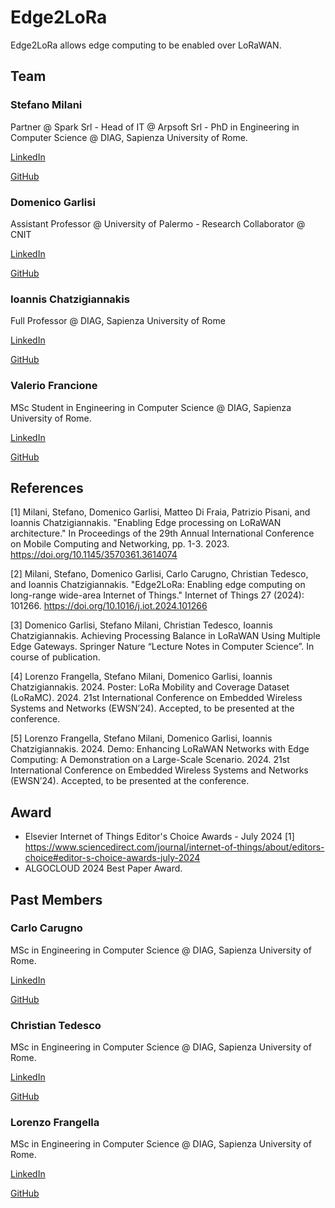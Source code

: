 # Edge2LoRa

Edge2LoRa allows edge computing to be enabled over LoRaWAN.

## Team

### Stefano Milani

Partner @ Spark Srl - Head of IT @ Arpsoft Srl - PhD in Engineering in Computer Science @ DIAG, Sapienza University of Rome.

[LinkedIn](https://www.linkedin.com/in/stefano-milani-561044181/)

[GitHub](https://github.com/StefanoMilani)

### Domenico Garlisi

Assistant Professor @ University of Palermo - Research Collaborator @ CNIT

[LinkedIn](https://www.linkedin.com/in/domenicogarlisi/)

[GitHub](https://github.com/domenico-garlisi)

### Ioannis Chatzigiannakis

Full Professor @ DIAG, Sapienza University of Rome

[LinkedIn](https://www.linkedin.com/in/ichatz/)

[GitHub](https://github.com/ichatz)

### Valerio Francione

MSc Student in Engineering in Computer Science @ DIAG, Sapienza University of Rome.

[LinkedIn](https://www.linkedin.com/in/valerio-f-9000a557/)

[GitHub](https://github.com/TheChemistWhite)


## References

[1] Milani, Stefano, Domenico Garlisi, Matteo Di Fraia, Patrizio Pisani, and Ioannis Chatzigiannakis. "Enabling Edge processing on LoRaWAN architecture." In Proceedings of the 29th Annual International Conference on Mobile Computing and Networking, pp. 1-3. 2023. https://doi.org/10.1145/3570361.3614074

[2] Milani, Stefano, Domenico Garlisi, Carlo Carugno, Christian Tedesco, and Ioannis Chatzigiannakis. "Edge2LoRa: Enabling edge computing on long-range wide-area Internet of Things." Internet of Things 27 (2024): 101266. https://doi.org/10.1016/j.iot.2024.101266

[3] Domenico Garlisi, Stefano Milani, Christian Tedesco, Ioannis Chatzigiannakis. Achieving Processing Balance in LoRaWAN Using Multiple Edge Gateways. Springer Nature “Lecture Notes in Computer Science”. In course of publication.

[4] Lorenzo Frangella, Stefano Milani, Domenico Garlisi, Ioannis Chatzigiannakis. 2024. Poster: LoRa Mobility and Coverage Dataset (LoRaMC). 2024. 21st International Conference on Embedded Wireless Systems and Networks
(EWSN’24). Accepted, to be presented at the conference.

[5] Lorenzo Frangella, Stefano Milani, Domenico Garlisi, Ioannis Chatzigiannakis. 2024. Demo: Enhancing LoRaWAN Networks with Edge Computing: A Demonstration on a Large-Scale Scenario. 2024. 21st International Conference on Embedded Wireless Systems and Networks (EWSN’24). Accepted, to be presented at the conference.


## Award

* Elsevier Internet of Things Editor's Choice Awards - July 2024 [1] https://www.sciencedirect.com/journal/internet-of-things/about/editors-choice#editor-s-choice-awards-july-2024 
* ALGOCLOUD 2024 Best Paper Award.


## Past Members

### Carlo Carugno

MSc in Engineering in Computer Science @ DIAG, Sapienza University of Rome.

[LinkedIn](https://www.linkedin.com/in/carlo-carugno-b50331142/)

[GitHub](https://github.com/carugno)

### Christian Tedesco

MSc in Engineering in Computer Science @ DIAG, Sapienza University of Rome.

[LinkedIn](https://www.linkedin.com/in/christian-tedesco/)

[GitHub](https://github.com/ChriT99)

### Lorenzo Frangella

MSc in Engineering in Computer Science @ DIAG, Sapienza University of Rome.

[LinkedIn](https://www.linkedin.com/in/lorenzo-frangella-3492b123b/)

[GitHub](https://github.com/LorenzoFrangella)
